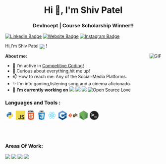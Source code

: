 <h1 align="center">Hi 👋, I'm Shiv Patel</h1>
<h3 align="center">DevIncept | Course Scholarship Winner!!</h3>



[![Linkedin Badge](https://img.shields.io/badge/-Shiv_Patel-blue?style=flat&logo=Linkedin&logoColor=white&link=https://www.linkedin.com/in/shiv-patel-27956b1a6/)](https://www.linkedin.com/in/shiv-patel-27956b1a6)
[![Website Badge](https://img.shields.io/badge/-shiv2711.github.io-47CCCC?style=flat&logo=Google-Chrome&logoColor=white&link=https:https://github.com/shiv2711)](https://github.com/shiv2711)
[![Instagram Badge](https://img.shields.io/badge/-@i_m_shiv113-purple?style=flat&logo=instagram&logoColor=white&link=https:https://www.instagram.com/i_m_shiv113/)](https://www.instagram.com/i_m_shiv113/)
<br>



Hi,I'm Shiv Patel <img align="center" src="https://media.giphy.com/media/1fhj2FW0661V3Nb2Me/giphy.gif" width="50"> !   



<img align="right" alt="GIF" src="https://media.giphy.com/media/USV0ym3bVWQJJmNu3N/giphy.gif" />


**About me:**


- 🌱 I’m active in [Competitive Coding!](https://www.stopstalk.com/user/profile/_CODECRACKER_)
- 👯 Curious about everything,hit me up!
- 📫 How to reach me: Any of the Social-Media Platforms.
- ✨ I'm into gaming,listening song and a cinema aficionado.
-  🔭 **I’m currently working on**
![](https://img.shields.io/badge/Python-%7C-0%2C%2022%2C%20100)  ![](https://img.shields.io/badge/Web%20Development-%7C-red)    ![](https://img.shields.io/badge/C++-%7C-yellowgreen)   ![Open Source Love](https://badges.frapsoft.com/os/v1/open-source.svg?v=103)

 




 
### Languages and Tools :


<code><img height="30" src="https://raw.githubusercontent.com/github/explore/80688e429a7d4ef2fca1e82350fe8e3517d3494d/topics/python/python.png"></code>
<code><img height="30" src="https://raw.githubusercontent.com/github/explore/80688e429a7d4ef2fca1e82350fe8e3517d3494d/topics/javascript/javascript.png"></code>
<code><img height="30" src="https://raw.githubusercontent.com/github/explore/80688e429a7d4ef2fca1e82350fe8e3517d3494d/topics/html/html.png"></code>
<code><img height="30" src="https://raw.githubusercontent.com/github/explore/80688e429a7d4ef2fca1e82350fe8e3517d3494d/topics/css/css.png"></code>
<code><img height="30" src="https://raw.githubusercontent.com/github/explore/80688e429a7d4ef2fca1e82350fe8e3517d3494d/topics/react/react.png"></code>
<code><img height="30" src="https://raw.githubusercontent.com/github/explore/80688e429a7d4ef2fca1e82350fe8e3517d3494d/topics/cpp/cpp.png"></code>
<code><img height="30" src="https://raw.githubusercontent.com/github/explore/80688e429a7d4ef2fca1e82350fe8e3517d3494d/topics/git/git.png"></code>
<code><img height="30" src="https://raw.githubusercontent.com/github/explore/80688e429a7d4ef2fca1e82350fe8e3517d3494d/topics/nodejs/nodejs.png"></code>
<code><img height="30" src="https://raw.githubusercontent.com/github/explore/80688e429a7d4ef2fca1e82350fe8e3517d3494d/topics/terminal/terminal.png"></code>

<br>
<br>

### Areas Of Work:

<code><img height="50" src="https://image.flaticon.com/icons/svg/2535/2535543.svg"></code>
<code><img height="50" src="https://image.flaticon.com/icons/svg/1680/1680899.svg"></code>
<code><img height="50" src="https://image.flaticon.com/icons/svg/1628/1628182.svg"></code>
<code><img height="50" src="https://image.flaticon.com/icons/png/512/2085/2085061.png"></code>




<br>







